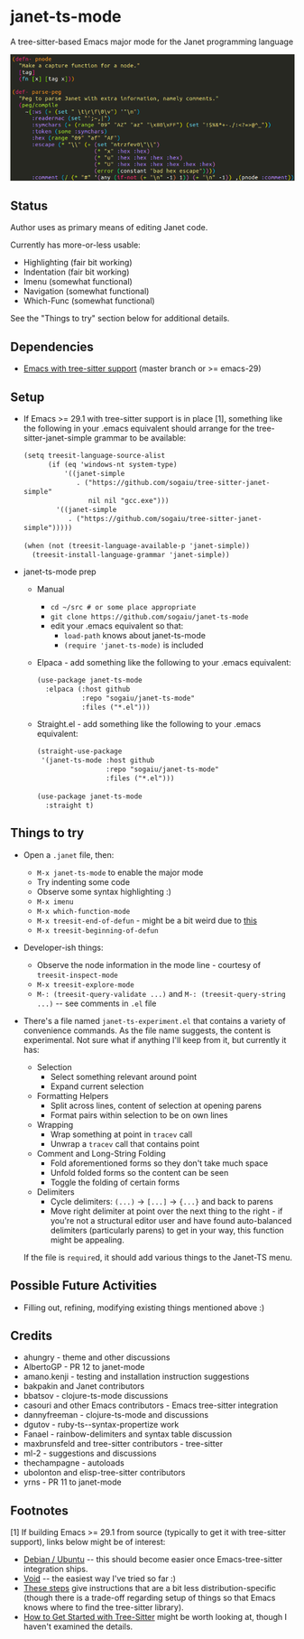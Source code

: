 # janet-ts-mode

A tree-sitter-based Emacs major mode for the Janet programming language

![Highlighting Sample](janet-ts-mode-highlighting.png?raw=true "Highlighting Sample")

## Status

Author uses as primary means of editing Janet code.

Currently has more-or-less usable:

* Highlighting (fair bit working)
* Indentation (fair bit working)
* Imenu (somewhat functional)
* Navigation (somewhat functional)
* Which-Func (somewhat functional)

See the "Things to try" section below for additional details.

## Dependencies

* [Emacs with tree-sitter
  support](https://github.com/emacs-mirror/emacs) (master branch or >=
  emacs-29)

## Setup

* If Emacs >= 29.1 with tree-sitter support is in place [1], something
  like the following in your .emacs equivalent should arrange for the
  tree-sitter-janet-simple grammar to be available:

    ```elisp
    (setq treesit-language-source-alist
          (if (eq 'windows-nt system-type)
              '((janet-simple
                 . ("https://github.com/sogaiu/tree-sitter-janet-simple"
                    nil nil "gcc.exe")))
            '((janet-simple
               . ("https://github.com/sogaiu/tree-sitter-janet-simple")))))

    (when (not (treesit-language-available-p 'janet-simple))
      (treesit-install-language-grammar 'janet-simple))
    ```

* janet-ts-mode prep

    * Manual
        * `cd ~/src # or some place appropriate`
        * `git clone https://github.com/sogaiu/janet-ts-mode`
        * edit your .emacs equivalent so that:
            * `load-path` knows about janet-ts-mode
            * `(require 'janet-ts-mode)` is included

    * Elpaca - add something like the following to your .emacs
      equivalent:

        ```elisp
        (use-package janet-ts-mode
          :elpaca (:host github
                   :repo "sogaiu/janet-ts-mode"
                   :files ("*.el")))
        ```

    * Straight.el - add something like the following to your .emacs
      equivalent:

        ```elisp
        (straight-use-package
         '(janet-ts-mode :host github
                         :repo "sogaiu/janet-ts-mode"
                         :files ("*.el")))

        (use-package janet-ts-mode
          :straight t)
        ```

## Things to try

* Open a `.janet` file, then:
  * `M-x janet-ts-mode` to enable the major mode
  * Try indenting some code
  * Observe some syntax highlighting :)
  * `M-x imenu`
  * `M-x which-function-mode`
  * `M-x treesit-end-of-defun` - might be a bit weird due to
    [this](https://github.com/tree-sitter/tree-sitter-bash/issues/139)
  * `M-x treesit-beginning-of-defun`

* Developer-ish things:
  * Observe the node information in the mode line - courtesy of
    `treesit-inspect-mode`
  * `M-x treesit-explore-mode`
  * `M-: (treesit-query-validate ...)` and `M-: (treesit-query-string
    ...)` -- see comments in `.el` file

* There's a file named `janet-ts-experiment.el` that contains a
  variety of convenience commands.  As the file name suggests, the
  content is experimental.  Not sure what if anything I'll keep from
  it, but currently it has:

  * Selection
    * Select something relevant around point
    * Expand current selection
  * Formatting Helpers
    * Split across lines, content of selection at opening parens
    * Format pairs within selection to be on own lines
  * Wrapping
    * Wrap something at point in `tracev` call
    * Unwrap a `tracev` call that contains point
  * Comment and Long-String Folding
    * Fold aforementioned forms so they don't take much space
    * Unfold folded forms so the content can be seen
    * Toggle the folding of certain forms
  * Delimiters
    * Cycle delimiters: `(...)` -> `[...]` -> `{...}` and back to parens
    * Move right delimiter at point over the next thing to the right -
      if you're not a structural editor user and have found
      auto-balanced delimiters (particularly parens) to get in your
      way, this function might be appealing.

  If the file is `require`d, it should add various things to the
  Janet-TS menu.

## Possible Future Activities

* Filling out, refining, modifying existing things mentioned above :)

## Credits

* ahungry - theme and other discussions
* AlbertoGP - PR 12 to janet-mode
* amano.kenji - testing and installation instruction suggestions
* bakpakin and Janet contributors
* bbatsov - clojure-ts-mode discussions
* casouri and other Emacs contributors - Emacs tree-sitter integration
* dannyfreeman - clojure-ts-mode and discussions
* dgutov - ruby-ts--syntax-propertize work
* Fanael - rainbow-delimiters and syntax table discussion
* maxbrunsfeld and tree-sitter contributors - tree-sitter
* ml-2 - suggestions and discussions
* thechampagne - autoloads
* ubolonton and elisp-tree-sitter contributors
* yrns - PR 11 to janet-mode

## Footnotes

[1] If building Emacs >= 29.1 from source (typically to get it with tree-sitter support), links below might be of interest:

* [Debian / Ubuntu](https://gist.github.com/sogaiu/a13512e146e8f5c0e94d1804838558ee) -- this should become easier once Emacs-tree-sitter integration ships.
* [Void](https://gist.github.com/sogaiu/088e55664970dde57a30b725bb7b4707) -- the easiest way I've tried so far :)
* [These steps](https://blog.markhepburn.com/posts/experimenting-with-the-built-in-treesitter-support-in-emacs/) give instructions that are a bit less distribution-specific (though there is a trade-off regarding setup of things so that Emacs knows where to find the tree-sitter library).
* [How to Get Started with Tree-Sitter](https://www.masteringemacs.org/article/how-to-get-started-tree-sitter) might be worth looking at, though I haven't examined the details.

